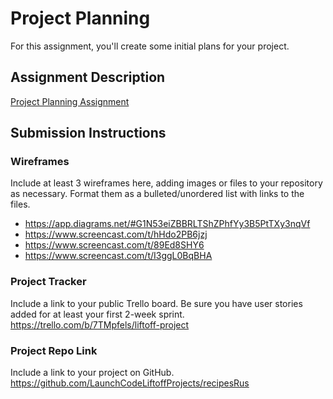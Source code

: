 # Project Planning
For this assignment, you'll create some initial plans for your project.

## Assignment Description
[Project Planning Assignment](https://education.launchcode.org/liftoff/modules/assignments/project-planning)

## Submission Instructions

### Wireframes

Include at least 3 wireframes here, adding images or files to your repository as necessary.
Format them as a bulleted/unordered list with links to the files.
 - https://app.diagrams.net/#G1N53eiZBBRLTShZPhfYy3B5PtTXy3nqVf
 - https://www.screencast.com/t/hHdo2PB6jzj
 - https://www.screencast.com/t/89Ed8SHY6
 - https://www.screencast.com/t/I3ggL0BqBHA
 
### Project Tracker

Include a link to your public Trello board. Be sure you have user stories added for at least your first 2-week sprint.
https://trello.com/b/7TMpfels/liftoff-project
### Project Repo Link

Include a link to your project on GitHub.
https://github.com/LaunchCodeLiftoffProjects/recipesRus
